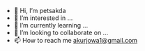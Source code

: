 - 👋 Hi, I’m petsakda
- 👀 I’m interested in ...
- 🌱 I’m currently learning ...
- 💞️ I’m looking to collaborate on ...
- 📫 How to reach me akurjowa1@gmail.com

<!---
akurjowa1/akurjowa1 is a ✨ special ✨ repository because its `README.md` (this file) appears on your GitHub profile.
You can click the Preview link to take a look at your changes.
--->
